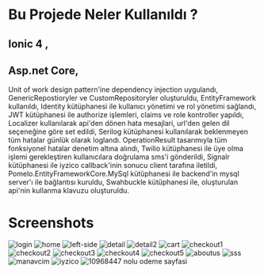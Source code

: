# Bu Projede Neler Kullanıldı ?
 
## Ionic 4 ,

## Asp.net Core,
   Unit of work design pattern'ine  dependency injection uygulandı,
   GenericRepostioryler ve CustomRepositoryler oluşturuldu,
   EntityFramework kullanıldı,
   Identity kütüphanesi ile kullanıcı yönetimi ve rol yönetimi sağlandı,
   JWT kütüphanesi ile authorize işlemleri, claims ve role kontroller yapıldı,
   Localizer kullanılarak api'den dönen hata mesajlari, url'den gelen dil seçeneğine göre set edildi,
   Serilog kütüphanesi kullanılarak beklenmeyen tüm hatalar günlük olarak loglandı.
   OperationResult tasarımıyla tüm fonksiyonel hatalar denetim altına alındı,
   Twilio kütüphanesi ile üye olma işlemi gerekleştiren kullanıcılara doğrulama sms'i gönderildi,
   Signalr kütüphanesi ile iyzico callback'inin sonucu client tarafına iletildi,
   Pomelo.EntityFrameworkCore.MySql kütüphanesi ile backend'in mysql server'ı ile bağlantısı kuruldu,
   Swahbuckle kütüphanesi ile, oluşturulan api'nin kullanma klavuzu oluşturuldu.


# Screenshots
![login](https://user-images.githubusercontent.com/24223180/45319146-a926d500-b547-11e8-92f1-1b2d5351934b.png)
![home](https://user-images.githubusercontent.com/24223180/45319155-b3e16a00-b547-11e8-8142-bfd4fd2393d6.png)
![left-side](https://user-images.githubusercontent.com/24223180/45319336-3b2edd80-b548-11e8-9bde-a2de76b70194.png)
![detail](https://user-images.githubusercontent.com/24223180/45319245-facf5f80-b547-11e8-8e85-99a383323041.png)
![detail2](https://user-images.githubusercontent.com/24223180/45319248-fd31b980-b547-11e8-9029-43704cce503c.png)
![cart](https://user-images.githubusercontent.com/24223180/45319254-015dd700-b548-11e8-86c5-63d650ed2269.png)
![checkout1](https://user-images.githubusercontent.com/24223180/45319260-06bb2180-b548-11e8-87d3-fe5041a8918b.png)
![checkout2](https://user-images.githubusercontent.com/24223180/45319262-0884e500-b548-11e8-9da5-9ce46ceb4803.png)
![checkout3](https://user-images.githubusercontent.com/24223180/45319265-0a4ea880-b548-11e8-9200-9c6c975b9bbf.png)
![checkout4](https://user-images.githubusercontent.com/24223180/45319269-0b7fd580-b548-11e8-95c5-f96d9dbbba19.png)
![checkout5](https://user-images.githubusercontent.com/24223180/45319271-0d499900-b548-11e8-8dcb-a004776fc77f.png)
![aboutus](https://user-images.githubusercontent.com/24223180/45319278-13d81080-b548-11e8-9b0b-ba06277d90a3.png)
![sss](https://user-images.githubusercontent.com/24223180/45319282-18042e00-b548-11e8-945a-a908cb156317.png)
![manavcim](https://user-images.githubusercontent.com/24223180/45319291-1c304b80-b548-11e8-80dd-bac72201e5c0.png)
![iyzico](https://user-images.githubusercontent.com/24223180/45319408-65809b00-b548-11e8-810e-1580239559dc.png)
![10968447 nolu odeme sayfasi](https://user-images.githubusercontent.com/24223180/45319295-1d617880-b548-11e8-87f8-a684421296e6.png)



